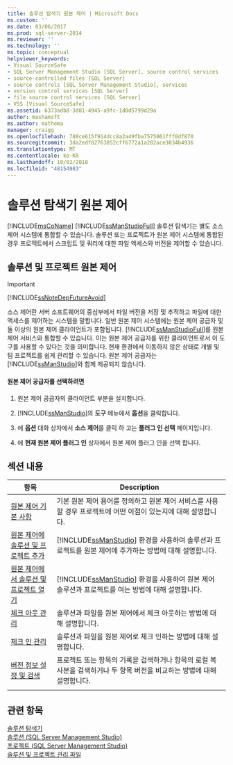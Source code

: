 ```yaml
---
title: 솔루션 탐색기 원본 제어 | Microsoft Docs
ms.custom: ''
ms.date: 03/06/2017
ms.prod: sql-server-2014
ms.reviewer: ''
ms.technology: ''
ms.topic: conceptual
helpviewer_keywords:
- Visual SourceSafe
- SQL Server Management Studio [SQL Server], source control services
- source-controlled files [SQL Server]
- source controls [SQL Server Management Studio], services
- version control services [SQL Server]
- file source control services [SQL Server]
- VSS [Visual SourceSafe]
ms.assetid: 6373adb8-3d81-4945-a9fc-1d0d5799d29a
author: mashamsft
ms.author: mathoma
manager: craigg
ms.openlocfilehash: 788ce615f914dcc8a2a49fba7575061fff0df870
ms.sourcegitcommit: 3da2edf82763852cff6772a1a282ace3034b4936
ms.translationtype: MT
ms.contentlocale: ko-KR
ms.lasthandoff: 10/02/2018
ms.locfileid: "48154983"
---
```

# <a name="solution-explorer-source-control"></a>솔루션 탐색기 원본 제어
  [!INCLUDE[msCoName](../includes/msconame-md.md)] [!INCLUDE[ssManStudioFull](../includes/ssmanstudiofull-md.md)] 솔루션 탐색기는 별도 소스 제어 시스템에 통합할 수 있습니다. 솔루션 또는 프로젝트가 원본 제어 시스템에 통합된 경우 프로젝트에서 스크립트 및 쿼리에 대한 파일 액세스와 버전을 제어할 수 있습니다.  
  
## <a name="solution-and-project-source-control"></a>솔루션 및 프로젝트 원본 제어  
  
> [!IMPORTANT]  
>  [!INCLUDE[ssNoteDepFutureAvoid](../includes/ssnotedepfutureavoid-md.md)]  
  
 소스 제어란 서버 소프트웨어의 중심부에서 파일 버전을 저장 및 추적하고 파일에 대한 액세스를 제어하는 시스템을 말합니다. 일반 원본 제어 시스템에는 원본 제어 공급자 및 둘 이상의 원본 제어 클라이언트가 포함됩니다. [!INCLUDE[ssManStudioFull](../includes/ssmanstudiofull-md.md)]를 원본 제어 서비스와 통합할 수 있습니다. 이는 원본 제어 공급자를 위한 클라이언트로서 이 도구를 사용할 수 있다는 것을 의미합니다. 현재 환경에서 이동하지 않은 상태로 개별 및 팀 프로젝트를 쉽게 관리할 수 있습니다. 원본 제어 공급자는 [!INCLUDE[ssManStudio](../includes/ssmanstudio-md.md)]와 함께 제공되지 않습니다.  
  
#### <a name="to-select-a-source-control-provider"></a>원본 제어 공급자를 선택하려면  
  
1.  원본 제어 공급자의 클라이언트 부분을 설치합니다.  
  
2.  [!INCLUDE[ssManStudio](../includes/ssmanstudio-md.md)]의 **도구** 메뉴에서 **옵션**을 클릭합니다.  
  
3.  에 **옵션** 대화 상자에서 **소스 제어**를 클릭 하 고는 **플러그 인 선택** 페이지입니다.  
  
4.  에 **현재 원본 제어 플러그 인** 상자에서 원본 제어 플러그 인을 선택 합니다.  
  
## <a name="in-this-section"></a>섹션 내용  
  
|항목|Description|  
|-----------|-----------------|  
|[원본 제어 기본 사항](../../2014/database-engine/source-control-basics.md)|기본 원본 제어 용어를 정의하고 원본 제어 서비스를 사용할 경우 프로젝트에 어떤 이점이 있는지에 대해 설명합니다.|  
|[원본 제어에 솔루션 및 프로젝트 추가](../../2014/database-engine/add-solutions-and-projects-to-source-control.md)|[!INCLUDE[ssManStudio](../includes/ssmanstudio-md.md)] 환경을 사용하여 솔루션과 프로젝트를 원본 제어에 추가하는 방법에 대해 설명합니다.|  
|[원본 제어에서 솔루션 및 프로젝트 열기](../../2014/database-engine/open-solutions-and-projects-from-source-control.md)|[!INCLUDE[ssManStudio](../includes/ssmanstudio-md.md)] 환경을 사용하여 원본 제어 솔루션과 프로젝트를 여는 방법에 대해 설명합니다.|  
|[체크 아웃 관리](../../2014/database-engine/manage-checkouts.md)|솔루션과 파일을 원본 제어에서 체크 아웃하는 방법에 대해 설명합니다.|  
|[체크 인 관리](../../2014/database-engine/manage-checkins.md)|솔루션과 파일을 원본 제어로 체크 인하는 방법에 대해 설명합니다.|  
|[버전 정보 설정 및 검색](../../2014/database-engine/set-and-retrieve-version-information.md)|프로젝트 또는 항목의 기록을 검색하거나 항목의 로컬 복사본을 검색하거나 두 항목 버전을 비교하는 방법에 대해 설명합니다.|  
|||  
  
## <a name="see-also"></a>관련 항목  
 [솔루션 탐색기](../ssms/solution/solution-explorer.md)   
 [솔루션 &#40;SQL Server Management Studio&#41;](../ssms/sql-server-management-studio-ssms.md)   
 [프로젝트 &#40;SQL Server Management Studio&#41;](../ssms/solution/projects-sql-server-management-studio.md)   
 [솔루션 및 프로젝트 관리 파일](../ssms/solution/files-that-manage-solutions-and-projects.md)  
  
  

